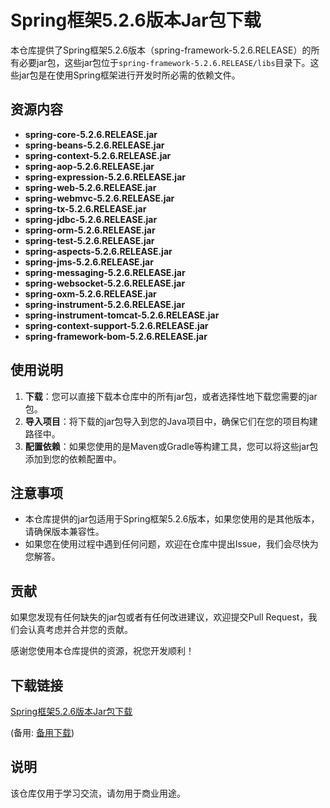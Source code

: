 # Spring框架5.2.6版本Jar包下载

本仓库提供了Spring框架5.2.6版本（spring-framework-5.2.6.RELEASE）的所有必要jar包，这些jar包位于`spring-framework-5.2.6.RELEASE/libs`目录下。这些jar包是在使用Spring框架进行开发时所必需的依赖文件。

## 资源内容

- **spring-core-5.2.6.RELEASE.jar**
- **spring-beans-5.2.6.RELEASE.jar**
- **spring-context-5.2.6.RELEASE.jar**
- **spring-aop-5.2.6.RELEASE.jar**
- **spring-expression-5.2.6.RELEASE.jar**
- **spring-web-5.2.6.RELEASE.jar**
- **spring-webmvc-5.2.6.RELEASE.jar**
- **spring-tx-5.2.6.RELEASE.jar**
- **spring-jdbc-5.2.6.RELEASE.jar**
- **spring-orm-5.2.6.RELEASE.jar**
- **spring-test-5.2.6.RELEASE.jar**
- **spring-aspects-5.2.6.RELEASE.jar**
- **spring-jms-5.2.6.RELEASE.jar**
- **spring-messaging-5.2.6.RELEASE.jar**
- **spring-websocket-5.2.6.RELEASE.jar**
- **spring-oxm-5.2.6.RELEASE.jar**
- **spring-instrument-5.2.6.RELEASE.jar**
- **spring-instrument-tomcat-5.2.6.RELEASE.jar**
- **spring-context-support-5.2.6.RELEASE.jar**
- **spring-framework-bom-5.2.6.RELEASE.jar**

## 使用说明

1. **下载**：您可以直接下载本仓库中的所有jar包，或者选择性地下载您需要的jar包。
2. **导入项目**：将下载的jar包导入到您的Java项目中，确保它们在您的项目构建路径中。
3. **配置依赖**：如果您使用的是Maven或Gradle等构建工具，您可以将这些jar包添加到您的依赖配置中。

## 注意事项

- 本仓库提供的jar包适用于Spring框架5.2.6版本，如果您使用的是其他版本，请确保版本兼容性。
- 如果您在使用过程中遇到任何问题，欢迎在仓库中提出Issue，我们会尽快为您解答。

## 贡献

如果您发现有任何缺失的jar包或者有任何改进建议，欢迎提交Pull Request，我们会认真考虑并合并您的贡献。

感谢您使用本仓库提供的资源，祝您开发顺利！

## 下载链接
[Spring框架5.2.6版本Jar包下载](https://pan.quark.cn/s/0fd270c82cad) 

(备用: [备用下载](https://pan.baidu.com/s/1AgbxI8b_iyzNTFVDdpim1Q?pwd=1234))

## 说明

该仓库仅用于学习交流，请勿用于商业用途。
